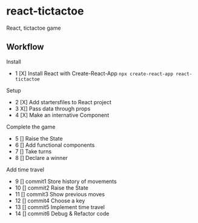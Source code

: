 # react-tictactoe
React, tictactoe game

## Workflow 
Install
- 1 [X] Install React with Create-React-App ```npx create-react-app react-tictactoe```

Setup
- 2 [X] Add startersfiles to React project
- 3 X[] Pass data through props
- 4 [X] Make an internative Component 

Complete the game
- 5 [] Raise the State
- 6 [] Add functional components
- 7 [] Take turns
- 8 [] Declare a winner 

Add time travel
-  9 [] commit1 Store history of movements 
- 10 [] commit2 Raise the State
- 11 [] commit3 Show previous moves
- 12 [] commit4 Choose a key 
- 13 [] commit5 Implement time travel 
- 14 [] commit6 Debug & Refactor code 

